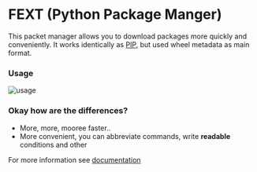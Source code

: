 # FEXT (Python Package Manger)

This packet manager allows you to download packages more quickly and conveniently.
It works identically as [PIP](https://github.com/pypa/pip), but used wheel metadata as main format.

### Usage
![usage](https://i.imgur.com/awrdXlA.gif)

### Okay how are the differences?
+ More, more, mooree faster..
+ More convenient, you can abbreviate commands, write **readable** conditions and other

For more information see [documentation](https://fext.readthedocs.io/en/latest/)
